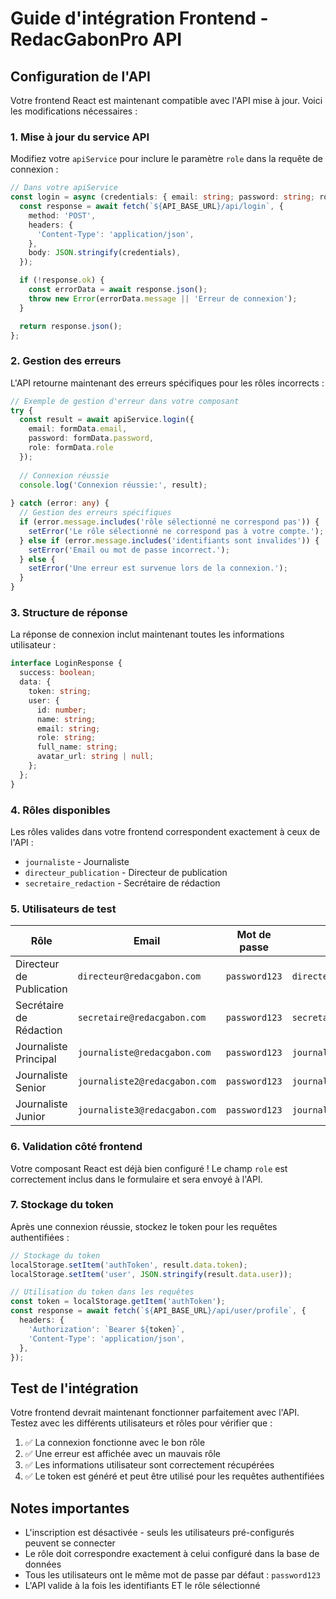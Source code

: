 # Guide d'intégration Frontend - RedacGabonPro API

## Configuration de l'API

Votre frontend React est maintenant compatible avec l'API mise à jour. Voici les modifications nécessaires :

### 1. Mise à jour du service API

Modifiez votre `apiService` pour inclure le paramètre `role` dans la requête de connexion :

```typescript
// Dans votre apiService
const login = async (credentials: { email: string; password: string; role: string }) => {
  const response = await fetch(`${API_BASE_URL}/api/login`, {
    method: 'POST',
    headers: {
      'Content-Type': 'application/json',
    },
    body: JSON.stringify(credentials),
  });

  if (!response.ok) {
    const errorData = await response.json();
    throw new Error(errorData.message || 'Erreur de connexion');
  }

  return response.json();
};
```

### 2. Gestion des erreurs

L'API retourne maintenant des erreurs spécifiques pour les rôles incorrects :

```typescript
// Exemple de gestion d'erreur dans votre composant
try {
  const result = await apiService.login({
    email: formData.email,
    password: formData.password,
    role: formData.role
  });
  
  // Connexion réussie
  console.log('Connexion réussie:', result);
  
} catch (error: any) {
  // Gestion des erreurs spécifiques
  if (error.message.includes('rôle sélectionné ne correspond pas')) {
    setError('Le rôle sélectionné ne correspond pas à votre compte.');
  } else if (error.message.includes('identifiants sont invalides')) {
    setError('Email ou mot de passe incorrect.');
  } else {
    setError('Une erreur est survenue lors de la connexion.');
  }
}
```

### 3. Structure de réponse

La réponse de connexion inclut maintenant toutes les informations utilisateur :

```typescript
interface LoginResponse {
  success: boolean;
  data: {
    token: string;
    user: {
      id: number;
      name: string;
      email: string;
      role: string;
      full_name: string;
      avatar_url: string | null;
    };
  };
}
```

### 4. Rôles disponibles

Les rôles valides dans votre frontend correspondent exactement à ceux de l'API :

- `journaliste` - Journaliste
- `directeur_publication` - Directeur de publication  
- `secretaire_redaction` - Secrétaire de rédaction

### 5. Utilisateurs de test

| Rôle | Email | Mot de passe | Rôle API |
|------|-------|--------------|----------|
| Directeur de Publication | `directeur@redacgabon.com` | `password123` | `directeur_publication` |
| Secrétaire de Rédaction | `secretaire@redacgabon.com` | `password123` | `secretaire_redaction` |
| Journaliste Principal | `journaliste@redacgabon.com` | `password123` | `journaliste` |
| Journaliste Senior | `journaliste2@redacgabon.com` | `password123` | `journaliste` |
| Journaliste Junior | `journaliste3@redacgabon.com` | `password123` | `journaliste` |

### 6. Validation côté frontend

Votre composant React est déjà bien configuré ! Le champ `role` est correctement inclus dans le formulaire et sera envoyé à l'API.

### 7. Stockage du token

Après une connexion réussie, stockez le token pour les requêtes authentifiées :

```typescript
// Stockage du token
localStorage.setItem('authToken', result.data.token);
localStorage.setItem('user', JSON.stringify(result.data.user));

// Utilisation du token dans les requêtes
const token = localStorage.getItem('authToken');
const response = await fetch(`${API_BASE_URL}/api/user/profile`, {
  headers: {
    'Authorization': `Bearer ${token}`,
    'Content-Type': 'application/json',
  },
});
```

## Test de l'intégration

Votre frontend devrait maintenant fonctionner parfaitement avec l'API. Testez avec les différents utilisateurs et rôles pour vérifier que :

1. ✅ La connexion fonctionne avec le bon rôle
2. ✅ Une erreur est affichée avec un mauvais rôle
3. ✅ Les informations utilisateur sont correctement récupérées
4. ✅ Le token est généré et peut être utilisé pour les requêtes authentifiées

## Notes importantes

- L'inscription est désactivée - seuls les utilisateurs pré-configurés peuvent se connecter
- Le rôle doit correspondre exactement à celui configuré dans la base de données
- Tous les utilisateurs ont le même mot de passe par défaut : `password123`
- L'API valide à la fois les identifiants ET le rôle sélectionné
